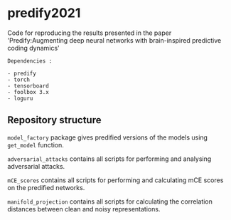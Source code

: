 # predify2021
Code for reproducing the results presented in the paper 'Predify:Augmenting deep neural networks with brain-inspired predictive coding dynamics'

```
Dependencies :

- predify
- torch
- tensorboard
- foolbox 3.x
- loguru
```


## Repository structure

`model_factory` package gives predified versions of the models using `get_model` function. 


`adversarial_attacks` contains all scripts for performing and analysing adversarial attacks.


`mCE_scores` contains all scripts for performing and calculating mCE scores on the predified networks.


`manifold_projection` contains all scripts for calculating the correlation distances between clean and noisy representations.

